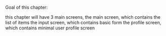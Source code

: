 Goal of this chapter:

this chapter will have 3 main screens,
the main screen, which contains the list of items
the input screen, which contains basic form
the profile screen, which contains minimal user profile screen
